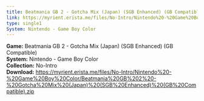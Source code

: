 ```yaml
---
title: Beatmania GB 2 - Gotcha Mix (Japan) (SGB Enhanced) (GB Compatible)
link: https://myrient.erista.me/files/No-Intro/Nintendo%20-%20Game%20Boy%20Color/Beatmania%20GB%202%20-%20Gotcha%20Mix%20(Japan)%20(SGB%20Enhanced)%20(GB%20Compatible).zip
type: single1
System: Nintendo - Game Boy Color
---
```

<b>Game:</b> Beatmania GB 2 - Gotcha Mix (Japan) (SGB Enhanced) (GB Compatible)<br>
<b>System:</b> Nintendo - Game Boy Color<br>
<b>Collection:</b> No-Intro<br>
<b>Download:</b> https://myrient.erista.me/files/No-Intro/Nintendo%20-%20Game%20Boy%20Color/Beatmania%20GB%202%20-%20Gotcha%20Mix%20(Japan)%20(SGB%20Enhanced)%20(GB%20Compatible).zip